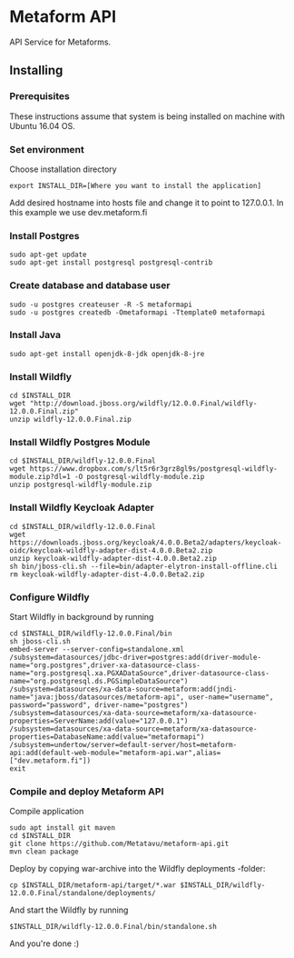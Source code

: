 # Metaform API

API Service for Metaforms.

## Installing 

### Prerequisites

These instructions assume that system is being installed on machine with Ubuntu 16.04 OS. 

### Set environment

Choose installation directory

    export INSTALL_DIR=[Where you want to install the application] 
   
Add desired hostname into hosts file and change it to point to 127.0.0.1. In this example we use dev.metaform.fi

### Install Postgres

    sudo apt-get update
    sudo apt-get install postgresql postgresql-contrib

### Create database and database user

    sudo -u postgres createuser -R -S metaformapi
    sudo -u postgres createdb -Ometaformapi -Ttemplate0 metaformapi
    
### Install Java
  
    sudo apt-get install openjdk-8-jdk openjdk-8-jre

### Install Wildfly

    cd $INSTALL_DIR
    wget "http://download.jboss.org/wildfly/12.0.0.Final/wildfly-12.0.0.Final.zip"
    unzip wildfly-12.0.0.Final.zip
    
### Install Wildfly Postgres Module

    cd $INSTALL_DIR/wildfly-12.0.0.Final
    wget https://www.dropbox.com/s/lt5r6r3grz8gl9s/postgresql-wildfly-module.zip?dl=1 -O postgresql-wildfly-module.zip
    unzip postgresql-wildfly-module.zip
    
### Install Wildfly Keycloak Adapter

    cd $INSTALL_DIR/wildfly-12.0.0.Final
    wget https://downloads.jboss.org/keycloak/4.0.0.Beta2/adapters/keycloak-oidc/keycloak-wildfly-adapter-dist-4.0.0.Beta2.zip
    unzip keycloak-wildfly-adapter-dist-4.0.0.Beta2.zip
    sh bin/jboss-cli.sh --file=bin/adapter-elytron-install-offline.cli
    rm keycloak-wildfly-adapter-dist-4.0.0.Beta2.zip

### Configure Wildfly

Start Wildfly in background by running
    
    cd $INSTALL_DIR/wildfly-12.0.0.Final/bin
    sh jboss-cli.sh
    embed-server --server-config=standalone.xml
    /subsystem=datasources/jdbc-driver=postgres:add(driver-module-name="org.postgres",driver-xa-datasource-class-name="org.postgresql.xa.PGXADataSource",driver-datasource-class-name="org.postgresql.ds.PGSimpleDataSource")
    /subsystem=datasources/xa-data-source=metaform:add(jndi-name="java:jboss/datasources/metaform-api", user-name="username", password="password", driver-name="postgres")
    /subsystem=datasources/xa-data-source=metaform/xa-datasource-properties=ServerName:add(value="127.0.0.1")
    /subsystem=datasources/xa-data-source=metaform/xa-datasource-properties=DatabaseName:add(value="metaformapi")
    /subsystem=undertow/server=default-server/host=metaform-api:add(default-web-module="metaform-api.war",alias=["dev.metaform.fi"])
    exit
    
### Compile and deploy Metaform API

Compile application

    sudo apt install git maven
    cd $INSTALL_DIR
    git clone https://github.com/Metatavu/metaform-api.git
    mvn clean package
    
Deploy by copying war-archive into the Wildfly deployments -folder:

    cp $INSTALL_DIR/metaform-api/target/*.war $INSTALL_DIR/wildfly-12.0.0.Final/standalone/deployments/

And start the Wildfly by running

    $INSTALL_DIR/wildfly-12.0.0.Final/bin/standalone.sh

And you're done :)
